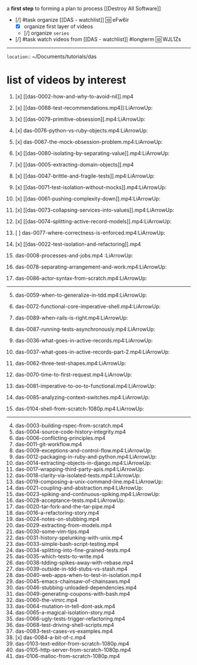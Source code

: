 
a **first step** to forming a plan to process [[Destroy All Software]]

- [/] #task organize [[DAS - watchlist]] 🆔 eFw6ir
	- [x] organize first layer of videos
	- [/] organize `series`
- [/] #task watch videos from [[DAS - watchlist]] #longterm 🆔 WJL1Zs
___
`location`:: ~/Documents/tutorials/das

# list of videos by interest

1. [x] [[das-0002-how-and-why-to-avoid-nil]].mp4
2. [x] [[das-0088-test-recommendations.mp4]]:LiArrowUp:
3. [x] [[das-0079-primitive-obsession]].mp4:LiArrowUp:
4. [x] das-0076-python-vs-ruby-objects.mp4:LiArrowUp:
5. [x] das-0067-the-mock-obsession-problem.mp4:LiArrowUp:

6. [x] [[das-0080-isolating-by-separating-value]].mp4:LiArrowUp:
7. [x] [[das-0005-extracting-domain-objects]].mp4
8. [x] [[das-0047-brittle-and-fragile-tests]].mp4:LiArrowUp:
9. [x] [[das-0071-test-isolation-without-mocks]].mp4:LiArrowUp:

10. [x] [[das-0061-pushing-complexity-down]].mp4:LiArrowUp:
11. [x] [[das-0073-collapsing-services-into-values]].mp4:LiArrowUp:
12. [x] [[das-0074-splitting-active-record-models]].mp4:LiArrowUp:
13. [ ] das-0077-where-correctness-is-enforced.mp4:LiArrowUp:
14. [x] [[das-0022-test-isolation-and-refactoring]].mp4

15. das-0008-processes-and-jobs.mp4 :LiArrowUp:

16. das-0078-separating-arrangement-and-work.mp4:LiArrowUp:
17. das-0086-actor-syntax-from-scratch.mp4:LiArrowUp:

___

5. das-0059-when-to-generalize-in-tdd.mp4:LiArrowUp:

6. das-0072-functional-core-imperative-shell.mp4:LiArrowUp:
7. das-0089-when-rails-is-right.mp4:LiArrowUp:
8. das-0087-running-tests-asynchronously.mp4:LiArrowUp:

9. das-0036-what-goes-in-active-records.mp4:LiArrowUp:
10. das-0037-what-goes-in-active-records-part-2.mp4:LiArrowUp:

11. das-0062-three-test-shapes.mp4:LiArrowUp:
12. das-0070-time-to-first-request.mp4:LiArrowUp:
13. das-0081-imperative-to-oo-to-functional.mp4:LiArrowUp:
14. das-0085-analyzing-context-switches.mp4:LiArrowUp:
15. das-0104-shell-from-scratch-1080p.mp4:LiArrowUp:

___


4. das-0003-building-rspec-from-scratch.mp4
5. das-0004-source-code-history-integrity.mp4
6. das-0006-conflicting-principles.mp4
7. das-0011-git-workflow.mp4
8. das-0009-exceptions-and-control-flow.mp4:LiArrowUp:
9. das-0012-packaging-in-ruby-and-python.mp4:LiArrowUp:
10. das-0014-extracting-objects-in-django.mp4:LiArrowUp:
11. das-0017-wrapping-third-party-apis.mp4:LiArrowUp:
12. das-0018-clarity-via-isolated-tests.mp4:LiArrowUp:
13. das-0019-composing-a-unix-command-line.mp4:LiArrowUp:
14. das-0021-coupling-and-abstraction.mp4:LiArrowUp:
15. das-0023-spiking-and-continuous-spiking.mp4:LiArrowUp:
16. das-0028-acceptance-tests.mp4:LiArrowUp:
17. das-0020-tar-fork-and-the-tar-pipe.mp4
18. das-0016-a-refactoring-story.mp4
19. das-0024-notes-on-stubbing.mp4
20. das-0029-extracting-from-models.mp4
21. das-0030-some-vim-tips.mp4
22. das-0031-history-spelunking-with-unix.mp4
23. das-0033-simple-bash-script-testing.mp4
24. das-0034-splitting-into-fine-grained-tests.mp4
25. das-0035-which-tests-to-write.mp4
26. das-0038-tdding-spikes-away-with-rebase.mp4
27. das-0039-outside-in-tdd-stubs-vs-stash.mp4
28. das-0040-web-apps-when-to-test-in-isolation.mp4
29. das-0045-emacs-chainsaw-of-chainsaws.mp4
30. das-0046-stubbing-unloaded-dependencies.mp4
31. das-0049-generating-coupons-with-bash.mp4
32. das-0060-the-vimrc.mp4
33. das-0064-mutation-in-tell-dont-ask.mp4
34. das-0065-a-magical-isolation-story.mp4
35. das-0066-ugly-tests-trigger-refactoring.mp4
36. das-0068-test-driving-shell-scripts.mp4
37. das-0083-test-cases-vs-examples.mp4
38. [x] das-0084-a-bit-of-c.mp4
39. das-0103-text-editor-from-scratch-1080p.mp4
40. das-0105-http-server-from-scratch-1080p.mp4
41. das-0106-malloc-from-scratch-1080p.mp4


